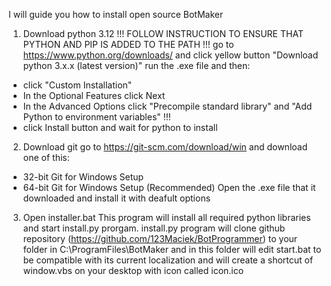 I will guide you how to install open source BotMaker

1. Download python 3.12 !!! FOLLOW INSTRUCTION TO ENSURE THAT PYTHON AND PIP IS ADDED TO THE PATH !!!
go to https://www.python.org/downloads/ and click yellow button "Download python 3.x.x (latest version)"
run the .exe file and then:
 * click "Custom Installation"
 * In the Optional Features click Next
 * In the Advanced Options click "Precompile standard library" and "Add Python to environment variables" !!!
 * click Install button and wait for python to install
2. Download git
go to https://git-scm.com/download/win and download one of this:
 * 32-bit Git for Windows Setup
 * 64-bit Git for Windows Setup (Recommended)
Open the .exe file that it downloaded and install it with deafult options
3. Open installer.bat
This program will install all required python libraries and start install.py prorgam.
install.py program will clone github repository (https://github.com/123Maciek/BotProgrammer)
to your folder in C:\ProgramFiles\BotMaker and in this folder will edit start.bat to be compatible with its current localization
and will create a shortcut of window.vbs on your desktop with icon called icon.ico